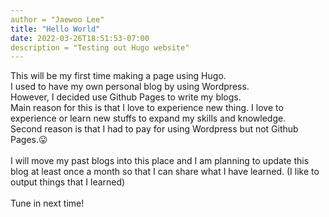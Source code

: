```yaml
---
author = "Jaewoo Lee"
title: "Hello World"
date: 2022-03-26T18:51:53-07:00
description = "Testing out Hugo website"
---
```


This will be my first time making a page using Hugo.
<br>
I used to have my own personal blog by using Wordpress.
<br>
However, I decided use Github Pages to write my blogs.
<br>
Main reason for this is that I love to experience new thing. I love to experience or learn new stuffs to expand my skills and knowledge.
<br>
Second reason is that I had to pay for using Wordpress but not Github Pages.😛
<br>
<br>
I will move my past blogs into this place and I am planning to update this blog at least once a month so that I can share what I have learned. (I like to output things that I learned)
<br>
<br>
Tune in next time!